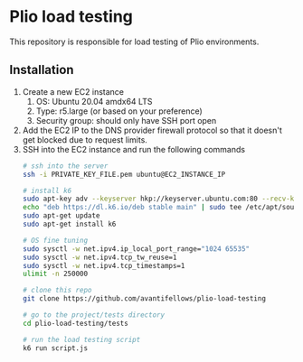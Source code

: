 # Plio load testing
This repository is responsible for load testing of Plio environments.

## Installation
1. Create a new EC2 instance
    1. OS: Ubuntu 20.04 amdx64 LTS
    2. Type: r5.large (or based on your preference)
    3. Security group: should only have SSH port open
2. Add the EC2 IP to the DNS provider firewall protocol so that it doesn't get blocked due to request limits.
3. SSH into the EC2 instance and run the following commands
    ```sh
    # ssh into the server
    ssh -i PRIVATE_KEY_FILE.pem ubuntu@EC2_INSTANCE_IP

    # install k6
    sudo apt-key adv --keyserver hkp://keyserver.ubuntu.com:80 --recv-keys C5AD17C747E3415A3642D57D77C6C491D6AC1D69
    echo "deb https://dl.k6.io/deb stable main" | sudo tee /etc/apt/sources.list.d/k6.list
    sudo apt-get update
    sudo apt-get install k6

    # OS fine tuning
    sudo sysctl -w net.ipv4.ip_local_port_range="1024 65535"
    sudo sysctl -w net.ipv4.tcp_tw_reuse=1
    sudo sysctl -w net.ipv4.tcp_timestamps=1
    ulimit -n 250000

    # clone this repo
    git clone https://github.com/avantifellows/plio-load-testing

    # go to the project/tests directory
    cd plio-load-testing/tests

    # run the load testing script
    k6 run script.js
    ```
